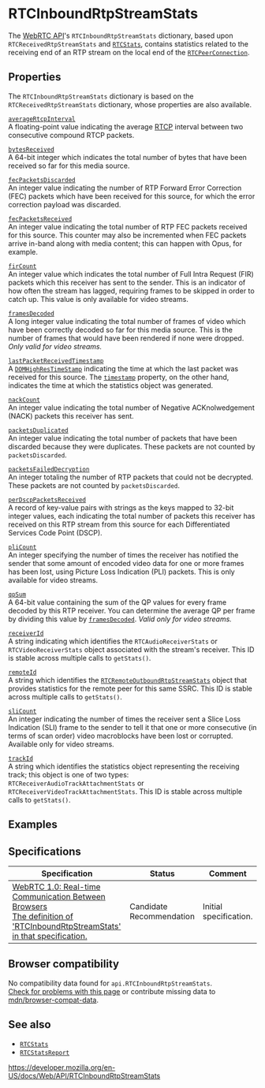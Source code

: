 RTCInboundRtpStreamStats
========================

The [WebRTC API](webrtc_api)'s `RTCInboundRtpStreamStats` dictionary, based upon <span class="page-not-created">`RTCReceivedRtpStreamStats`</span> and [`RTCStats`](rtcstats), contains statistics related to the receiving end of an RTP stream on the local end of the [`RTCPeerConnection`](rtcpeerconnection).

Properties
----------

The `RTCInboundRtpStreamStats` dictionary is based on the <span class="page-not-created">`RTCReceivedRtpStreamStats`</span> dictionary, whose properties are also available.

[`averageRtcpInterval`](rtcinboundrtpstreamstats/averagertcpinterval)  
A floating-point value indicating the average [RTCP](https://developer.mozilla.org/en-US/docs/Glossary/RTCP) interval between two consecutive compound RTCP packets.

[`bytesReceived`](rtcinboundrtpstreamstats/bytesreceived)  
A 64-bit integer which indicates the total number of bytes that have been received so far for this media source.

[`fecPacketsDiscarded`](rtcinboundrtpstreamstats/fecpacketsdiscarded)  
An integer value indicating the number of RTP Forward Error Correction (FEC) packets which have been received for this source, for which the error correction payload was discarded.

[`fecPacketsReceived`](rtcinboundrtpstreamstats/fecpacketsreceived)  
An integer value indicating the total number of RTP FEC packets received for this source. This counter may also be incremented when FEC packets arrive in-band along with media content; this can happen with Opus, for example.

[`firCount`](rtcinboundrtpstreamstats/fircount)  
An integer value which indicates the total number of Full Intra Request (FIR) packets which this receiver has sent to the sender. This is an indicator of how often the stream has lagged, requiring frames to be skipped in order to catch up. This value is only available for video streams.

[`framesDecoded`](rtcinboundrtpstreamstats/framesdecoded)  
A long integer value indicating the total number of frames of video which have been correctly decoded so far for this media source. This is the number of frames that would have been rendered if none were dropped. *Only valid for video streams.*

[`lastPacketReceivedTimestamp`](rtcinboundrtpstreamstats/lastpacketreceivedtimestamp)  
A [`DOMHighResTimeStamp`](domhighrestimestamp) indicating the time at which the last packet was received for this source. The [`timestamp`](rtcstats/timestamp) property, on the other hand, indicates the time at which the statistics object was generated.

[`nackCount`](rtcinboundrtpstreamstats/nackcount)  
An integer value indicating the total number of Negative ACKnolwedgement (NACK) packets this receiver has sent.

[`packetsDuplicated`](rtcinboundrtpstreamstats/packetsduplicated)  
An integer value indicating the total number of packets that have been discarded because they were duplicates. These packets are not counted by <span class="page-not-created">`packetsDiscarded`</span>.

[`packetsFailedDecryption`](rtcinboundrtpstreamstats/packetsfaileddecryption)  
An integer totaling the number of RTP packets that could not be decrypted. These packets are not counted by <span class="page-not-created">`packetsDiscarded`</span>.

[`perDscpPacketsReceived`](rtcinboundrtpstreamstats/perdscppacketsreceived)  
A record of key-value pairs with strings as the keys mapped to 32-bit integer values, each indicating the total number of packets this receiver has received on this RTP stream from this source for each Differentiated Services Code Point (DSCP).

[`pliCount`](rtcinboundrtpstreamstats/plicount)  
An integer specifying the number of times the receiver has notified the sender that some amount of encoded video data for one or more frames has been lost, using Picture Loss Indication (PLI) packets. This is only available for video streams.

[`qpSum`](rtcinboundrtpstreamstats/qpsum)  
A 64-bit value containing the sum of the QP values for every frame decoded by this RTP receiver. You can determine the average QP per frame by dividing this value by [`framesDecoded`](rtcinboundrtpstreamstats/framesdecoded). *Valid only for video streams.*

[`receiverId`](rtcinboundrtpstreamstats/receiverid)  
A string indicating which identifies the <span class="page-not-created">`RTCAudioReceiverStats`</span> or <span class="page-not-created">`RTCVideoReceiverStats`</span> object associated with the stream's receiver. This ID is stable across multiple calls to `getStats()`.

[`remoteId`](rtcinboundrtpstreamstats/remoteid)  
A string which identifies the [`RTCRemoteOutboundRtpStreamStats`](rtcremoteoutboundrtpstreamstats) object that provides statistics for the remote peer for this same SSRC. This ID is stable across multiple calls to `getStats()`.

[`sliCount`](rtcinboundrtpstreamstats/slicount)  
An integer indicating the number of times the receiver sent a Slice Loss Indication (SLI) frame to the sender to tell it that one or more consecutive (in terms of scan order) video macroblocks have been lost or corrupted. Available only for video streams.

[`trackId`](rtcinboundrtpstreamstats/trackid)  
A string which identifies the statistics object representing the receiving track; this object is one of two types: <span class="page-not-created">`RTCReceiverAudioTrackAttachmentStats`</span> or <span class="page-not-created">`RTCReceiverVideoTrackAttachmentStats`</span>. This ID is stable across multiple calls to `getStats()`.

Examples
--------

Specifications
--------------

<table><thead><tr class="header"><th>Specification</th><th>Status</th><th>Comment</th></tr></thead><tbody><tr class="odd"><td><a href="https://w3c.github.io/webrtc-pc/#inboundrtpstats-dict*">WebRTC 1.0: Real-time Communication Between Browsers<br />
<span class="small">The definition of 'RTCInboundRtpStreamStats' in that specification.</span></a></td><td><span class="spec-cr">Candidate Recommendation</span></td><td>Initial specification.</td></tr></tbody></table>

Browser compatibility
---------------------

No compatibility data found for `api.RTCInboundRtpStreamStats`.  
[Check for problems with this page](#on-github) or contribute missing data to [mdn/browser-compat-data](https://github.com/mdn/browser-compat-data).

See also
--------

-   [`RTCStats`](rtcstats)
-   [`RTCStatsReport`](rtcstatsreport)

<a href="https://developer.mozilla.org/en-US/docs/Web/API/RTCInboundRtpStreamStats" class="_attribution-link">https://developer.mozilla.org/en-US/docs/Web/API/RTCInboundRtpStreamStats</a>
